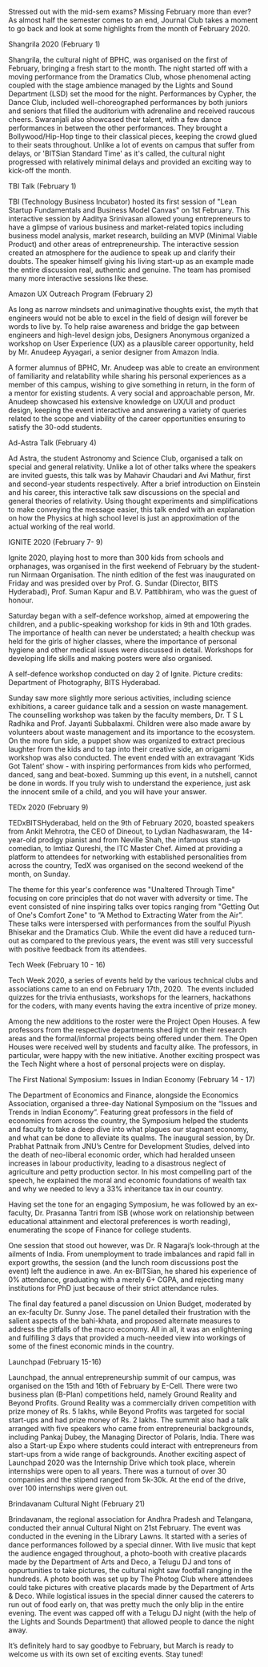 
Stressed out with the mid-sem exams? Missing February more than ever? As almost half the semester comes to an end, Journal Club takes a moment to go back and look at some highlights from the month of February 2020.


Shangrila 2020 (February 1)


Shangrila, the cultural night of BPHC, was organised on the first of February, bringing a fresh start to the month. The night started off with a moving performance from the Dramatics Club, whose phenomenal acting coupled with the stage ambience managed by the Lights and Sound Department (LSD) set the mood for the night. Performances by Cypher, the Dance Club, included well-choreographed performances by both juniors and seniors that filled the auditorium with adrenaline and received raucous cheers. Swaranjali also showcased their talent, with a few dance performances in between the other performances. They brought a Bollywood/Hip-Hop tinge to their classical pieces, keeping the crowd glued to their seats throughout. Unlike a lot of events on campus that suffer from delays, or 'BITSian Standard Time' as it's called, the cultural night progressed with relatively minimal delays and provided an exciting way to kick-off the month.


TBI Talk (February 1)


TBI (Technology Business Incubator) hosted its first session of "Lean Startup Fundamentals and Business Model Canvas" on 1st February. This interactive session by Aaditya Srinivasan allowed young entrepreneurs to have a glimpse of various business and market-related topics including business model analysis, market research, building an MVP (Minimal Viable Product) and other areas of entrepreneurship. The interactive session created an atmosphere for the audience to speak up and clarify their doubts. The speaker himself giving his living start-up as an example made the entire discussion real, authentic and genuine. The team has promised many more interactive sessions like these.


Amazon UX Outreach Program (February 2)


As long as narrow mindsets and unimaginative thoughts exist, the myth that engineers would not be able to excel in the field of design will forever be words to live by. To help raise awareness and bridge the gap between engineers and high-level design jobs, Designers Anonymous organized a workshop on User Experience (UX) as a plausible career opportunity, held by Mr. Anudeep Ayyagari, a senior designer from Amazon India.





A former alumnus of BPHC, Mr. Anudeep was able to create an environment of familiarity and relatability while sharing his personal experiences as a member of this campus, wishing to give something in return, in the form of a mentor for existing students. A very social and approachable person, Mr. Anudeep showcased his extensive knowledge on UX/UI and product design, keeping the event interactive and answering a variety of queries related to the scope and viability of the career opportunities ensuring to satisfy the 30-odd students.


Ad-Astra Talk (February 4)&nbsp;


Ad Astra, the student Astronomy and Science Club, organised a talk on special and general relativity. Unlike a lot of other talks where the speakers are invited guests, this talk was by Mahavir Chaudari and Avi Mathur, first and second-year students respectively. After a brief introduction on Einstein and his career, this interactive talk saw discussions on the special and general theories of relativity. Using thought experiments and simplifications to make conveying the message easier, this talk ended with an explanation on how the Physics at high school level is just an approximation of the actual working of the real world.


IGNITE 2020 (February 7- 9)


Ignite 2020, playing host to more than 300 kids from schools and orphanages, was organised in the first weekend of February by the student-run Nirmaan Organisation. The ninth edition of the fest was inaugurated on Friday and was presided over by Prof. G. Sundar (Director, BITS Hyderabad), Prof. Suman Kapur and B.V. Pattibhiram, who was the guest of honour.&nbsp;


Saturday began with a self-defence workshop, aimed at empowering the children, and a public-speaking workshop for kids in 9th and 10th grades. The importance of health can never be understated; a health checkup was held for the girls of higher classes, where the importance of personal hygiene and other medical issues were discussed in detail. Workshops for developing life skills and making posters were also organised.



A self-defence workshop conducted on day 2 of Ignite. Picture credits: Department of Photography, BITS Hyderabad. 



Sunday saw more slightly more serious activities, including science exhibitions, a career guidance talk and a session on waste management. The counselling workshop was taken by the faculty members, Dr. T S L Radhika and Prof. Jayanti Subbalaxmi. Children were also made aware by volunteers about waste management and its importance to the ecosystem. On the more fun side, a puppet show was organized to extract precious laughter from the kids and to tap into their creative side, an origami workshop was also conducted. The event ended with an extravagant ‘Kids Got Talent’ show - with inspiring performances from kids who performed, danced, sang and beat-boxed. Summing up this event, in a nutshell, cannot be done in words. If you truly wish to understand the experience, just ask the innocent smile of a child, and you will have your answer.


TEDx 2020 (February 9)


TEDxBITSHyderabad, held on the 9th of February 2020, boasted speakers from Ankit Mehrotra, the CEO of Dineout, to Lydian Nadhaswaram, the 14-year-old prodigy pianist and from Neville Shah, the infamous stand-up comedian, to Imtiaz Qureshi, the ITC Master Chef. Aimed at providing a platform to attendees for networking with established personalities from across the country, TedX was organised on the second weekend of the month, on Sunday.


The theme for this year's conference was "Unaltered Through Time" focusing on core principles that do not waver with adversity or time. The event consisted of nine inspiring talks over topics ranging from "Getting Out of One's Comfort Zone" to “A Method to Extracting Water from the Air”. These talks were interspersed with performances from the soulful Piyush Bhisekar and the Dramatics Club. While the event did have a reduced turn-out as compared to the previous years, the event was still very successful with positive feedback from its attendees.


Tech Week (February 10 - 16)


Tech Week 2020, a series of events held by the various technical clubs and associations came to an end on February 17th, 2020.&nbsp; The events included quizzes for the trivia enthusiasts, workshops for the learners, hackathons for the coders, with many events having the extra incentive of prize money.&nbsp;


Among the new additions to the roster were the Project Open Houses. A few professors from the respective departments shed light on their research areas and the formal/informal projects being offered under them. The Open Houses were received well by students and faculty alike. The professors, in particular, were happy with the new initiative. Another exciting prospect was the Tech Night where a host of personal projects were on display.&nbsp;&nbsp;&nbsp;&nbsp;


The First National Symposium: Issues in Indian Economy (February 14 - 17)


The Department of Economics and Finance, alongside the Economics Association, organised a three-day National Symposium on the “Issues and Trends in Indian Economy”. Featuring great professors in the field of economics from across the country, the Symposium helped the students and faculty to take a deep dive into what plagues our stagnant economy, and what can be done to alleviate its qualms. The inaugural session, by Dr. Prabhat Pattnaik from JNU’s Centre for Development Studies, delved into the death of neo-liberal economic order, which had heralded unseen increases in labour productivity, leading to a disastrous neglect of agriculture and petty production sector. In his most compelling part of the speech, he explained the moral and economic foundations of wealth tax and why we needed to levy a 33% inheritance tax in our country.


Having set the tone for an engaging Symposium, he was followed by an ex-faculty, Dr. Prasanna Tantri from ISB (whose work on relationship between educational attainment and electoral preferences is worth reading), enumerating the scope of Finance for college students.


One session that stood out however, was Dr. R Nagaraj’s look-through at the ailments of India. From unemployment to trade imbalances and rapid fall in export growths, the session (and the lunch room discussions post the event) left the audience in awe. An ex-BITSian, he shared his experience of 0% attendance, graduating with a merely 6+ CGPA, and rejecting many institutions for PhD just because of their strict attendance rules.


The final day featured a panel discussion on Union Budget, moderated by an ex-faculty Dr. Sunny Jose. The panel detailed their frustration with the salient aspects of the bahi-khata, and proposed alternate measures to address the pitfalls of the macro economy. All in all, it was an enlightening and fulfilling 3 days that provided a much-needed view into workings of some of the finest economic minds in the country.


Launchpad (February 15-16)


Launchpad, the annual entrepreneurship summit of our campus, was organised on the 15th and 16th of February by E-Cell. There were two business plan (B-Plan) competitions held, namely Ground Reality and Beyond Profits. Ground Reality was a commercially driven competition with prize money of Rs. 5 lakhs, while Beyond Profits was targeted for social start-ups and had prize money of Rs. 2 lakhs. The summit also had a talk arranged with five speakers who came from entrepreneurial backgrounds, including Pankaj Dubey, the Managing Director of Polaris, India. There was also a Start-up Expo where students could interact with entrepreneurs from start-ups from a wide range of backgrounds. Another exciting aspect of Launchpad 2020 was the Internship Drive which took place, wherein internships were open to all years. There was a turnout of over 30 companies and the stipend ranged from 5k-30k. At the end of the drive, over 100 internships were given out.


Brindavanam Cultural Night (February 21)


Brindavanam, the regional association for Andhra Pradesh and Telangana, conducted their annual Cultural Night on 21st February. The event was conducted in the evening in the Library Lawns. It started with a series of dance performances followed by a special dinner. With live music that kept the audience engaged throughout, a photo-booth with creative placards made by the Department of Arts and Deco, a Telugu DJ and tons of oppurtunities to take pictures, the cultural night saw footfall ranging in the hundreds. A photo booth was set up by The Photog Club where attendees could take pictures with creative placards made by the Department of Arts &amp; Deco. While logistical issues in the special dinner caused the caterers to run out of food early on, that was pretty much the only blip in the entire evening. The event was capped off with a Telugu DJ night (with the help of the Lights and Sounds Department) that allowed people to dance the night away.


It’s definitely hard to say goodbye to February, but March is ready to welcome us with its own set of exciting events. Stay tuned!

